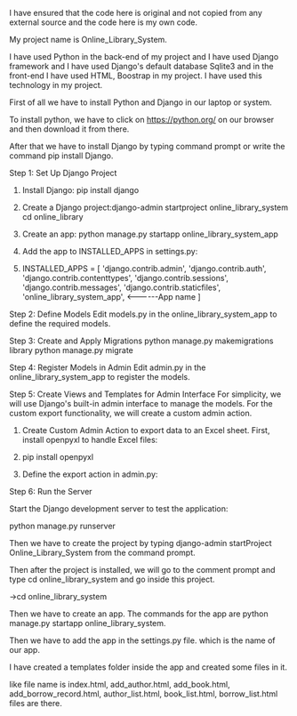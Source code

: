 I have ensured that the code here is original and not copied from any external source and the code here is my own code.

My project name is Online_Library_System.

I have used Python in the back-end of my project and I have used Django framework and I have used Django's default database Sqlite3 and in the front-end I have used HTML, Boostrap in my project. I have used this technology in my project.

First of all we have to install Python and Django in our laptop or system.

To install python, we have to click on https://python.org/ on our browser and then download it from there.

After that we have to install Django by typing command prompt or write the command pip install Django.

Step 1: Set Up Django Project

1. Install Django: pip install django
    
2. Create a Django project:django-admin startproject online_library_system
cd online_library

3. Create an app: python manage.py startapp online_library_system_app
 
4. Add the app to INSTALLED_APPS in settings.py:
5. INSTALLED_APPS = [
    'django.contrib.admin',
    'django.contrib.auth',
    'django.contrib.contenttypes',
    'django.contrib.sessions',
    'django.contrib.messages',
    'django.contrib.staticfiles',
    'online_library_system_app', <------App name
]

Step 2: Define Models
Edit models.py in the online_library_system_app to define the required models.

Step 3: Create and Apply Migrations
python manage.py makemigrations library
python manage.py migrate

Step 4: Register Models in Admin
Edit admin.py in the online_library_system_app to register the models.

Step 5: Create Views and Templates for Admin Interface
For simplicity, we will use Django's built-in admin interface to manage the models. For the custom export functionality, we will create a custom admin action.

1. Create Custom Admin Action to export data to an Excel sheet. First, install openpyxl to handle Excel files:

2. pip install openpyxl

3. Define the export action in admin.py:

Step 6: Run the Server

Start the Django development server to test the application:

python manage.py runserver

Then we have to create the project by typing django-admin startProject Online_Library_System from the command prompt.

Then after the project is installed, we will go to the comment prompt and type cd online_library_system and go inside this project.

->cd online_library_system

Then we have to create an app. The commands for the app are python manage.py startapp online_library_system.

Then we have to add the app in the settings.py file. which is the name of our app.

I have created a templates folder inside the app and created some files in it.

like file name is index.html, add_author.html, add_book.html, add_borrow_record.html, author_list.html, book_list.html, borrow_list.html files are there.

